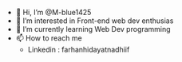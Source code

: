 - 👋 Hi, I’m @M-blue1425
- 👀 I’m interested in Front-end web dev enthusias
- 🌱 I’m currently learning Web Dev programming
- 📫 How to reach me 
  * Linkedin : farhanhidayatnadhiif

<!---
M-blue1425/M-blue1425 is a ✨ special ✨ repository because its `README.md` (this file) appears on your GitHub profile.
You can click the Preview link to take a look at your changes.
--->
